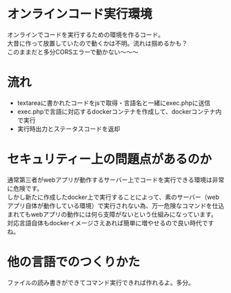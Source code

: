# オンラインコード実行環境
オンラインでコードを実行するための環境を作るコード。  
大昔に作って放置していたので動くかは不明。流れは掴めるかも？  
このままだと多分CORSエラーで動かない〜〜〜

# 流れ
* textareaに書かれたコードをjsで取得・言語名と一緒にexec.phpに送信
* exec.phpで言語に対応するdockerコンテナを作成して、dockerコンテナ内で実行
* 実行時出力とステータスコードを返却

# セキュリティー上の問題点があるのか
通常第三者がwebアプリが動作するサーバー上でコードを実行できる環境は非常に危険です。  
しかし新たに作成したdocker上で実行することによって、素のサーバー（webアプリ自体が動作している環境）で実行されない為、万一危険なコマンドを仕込まれてもwebアプリの動作には何ら支障がないという仕組みになっています。  
対応言語自体もdockerイメージさえあれば簡単に増やせるので良い時代ですね。  

# 他の言語でのつくりかた
ファイルの読み書きができてコマンド実行できれば作れるよ。多分。
